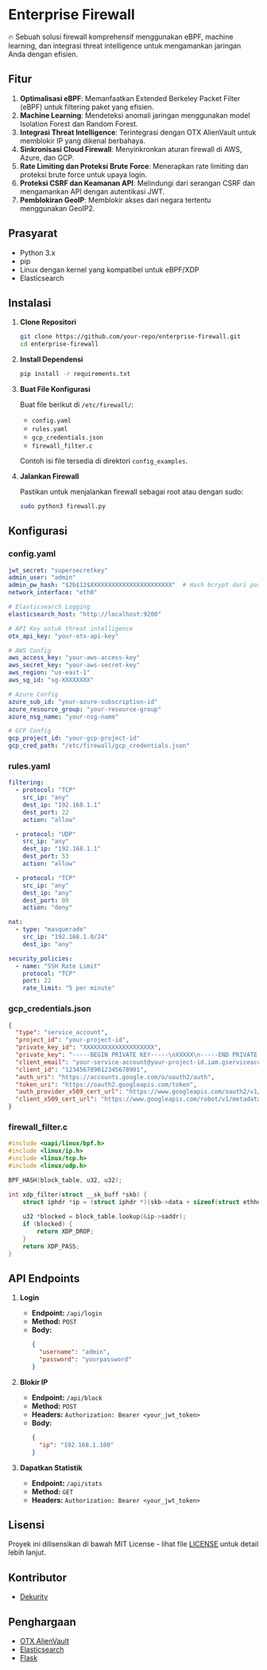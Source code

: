# Enterprise Firewall

🔥 Sebuah solusi firewall komprehensif menggunakan eBPF, machine learning, dan integrasi threat intelligence untuk mengamankan jaringan Anda dengan efisien.

## Fitur

1. **Optimalisasi eBPF**: Memanfaatkan Extended Berkeley Packet Filter (eBPF) untuk filtering paket yang efisien.
2. **Machine Learning**: Mendeteksi anomali jaringan menggunakan model Isolation Forest dan Random Forest.
3. **Integrasi Threat Intelligence**: Terintegrasi dengan OTX AlienVault untuk memblokir IP yang dikenal berbahaya.
4. **Sinkronisasi Cloud Firewall**: Menyinkronkan aturan firewall di AWS, Azure, dan GCP.
5. **Rate Limiting dan Proteksi Brute Force**: Menerapkan rate limiting dan proteksi brute force untuk upaya login.
6. **Proteksi CSRF dan Keamanan API**: Melindungi dari serangan CSRF dan mengamankan API dengan autentikasi JWT.
7. **Pemblokiran GeoIP**: Memblokir akses dari negara tertentu menggunakan GeoIP2.

## Prasyarat

- Python 3.x
- pip
- Linux dengan kernel yang kompatibel untuk eBPF/XDP
- Elasticsearch

## Instalasi

1. **Clone Repositori**

   ```bash
   git clone https://github.com/your-repo/enterprise-firewall.git
   cd enterprise-firewall
   ```

2. **Install Dependensi**

   ```bash
   pip install -r requirements.txt
   ```

3. **Buat File Konfigurasi**

   Buat file berikut di `/etc/firewall/`:

   - `config.yaml`
   - `rules.yaml`
   - `gcp_credentials.json`
   - `firewall_filter.c`

   Contoh isi file tersedia di direktori `config_examples`.

4. **Jalankan Firewall**

   Pastikan untuk menjalankan firewall sebagai root atau dengan sudo:

   ```bash
   sudo python3 firewall.py
   ```

## Konfigurasi

### config.yaml

```yaml
jwt_secret: "supersecretkey"
admin_user: "admin"
admin_pw_hash: "$2b$12$XXXXXXXXXXXXXXXXXXXXXXX"  # Hash bcrypt dari password admin
network_interface: "eth0"

# Elasticsearch Logging
elasticsearch_host: "http://localhost:9200"

# API Key untuk threat intelligence
otx_api_key: "your-otx-api-key"

# AWS Config
aws_access_key: "your-aws-access-key"
aws_secret_key: "your-aws-secret-key"
aws_region: "us-east-1"
aws_sg_id: "sg-XXXXXXXX"

# Azure Config
azure_sub_id: "your-azure-subscription-id"
azure_resource_group: "your-resource-group"
azure_nsg_name: "your-nsg-name"

# GCP Config
gcp_project_id: "your-gcp-project-id"
gcp_cred_path: "/etc/firewall/gcp_credentials.json"
```

### rules.yaml

```yaml
filtering:
  - protocol: "TCP"
    src_ip: "any"
    dest_ip: "192.168.1.1"
    dest_port: 22
    action: "allow"

  - protocol: "UDP"
    src_ip: "any"
    dest_ip: "192.168.1.1"
    dest_port: 53
    action: "allow"

  - protocol: "TCP"
    src_ip: "any"
    dest_ip: "any"
    dest_port: 80
    action: "deny"

nat:
  - type: "masquerade"
    src_ip: "192.168.1.0/24"
    dest_ip: "any"

security_policies:
  - name: "SSH Rate Limit"
    protocol: "TCP"
    port: 22
    rate_limit: "5 per minute"
```

### gcp_credentials.json

```json
{
  "type": "service_account",
  "project_id": "your-project-id",
  "private_key_id": "XXXXXXXXXXXXXXXXXXXX",
  "private_key": "-----BEGIN PRIVATE KEY-----\nXXXXX\n-----END PRIVATE KEY-----\n",
  "client_email": "your-service-account@your-project-id.iam.gserviceaccount.com",
  "client_id": "123456789012345678901",
  "auth_uri": "https://accounts.google.com/o/oauth2/auth",
  "token_uri": "https://oauth2.googleapis.com/token",
  "auth_provider_x509_cert_url": "https://www.googleapis.com/oauth2/v1/certs",
  "client_x509_cert_url": "https://www.googleapis.com/robot/v1/metadata/x509/your-service-account@your-project-id.iam.gserviceaccount.com"
}
```

### firewall_filter.c

```c
#include <uapi/linux/bpf.h>
#include <linux/ip.h>
#include <linux/tcp.h>
#include <linux/udp.h>

BPF_HASH(block_table, u32, u32);

int xdp_filter(struct __sk_buff *skb) {
    struct iphdr *ip = (struct iphdr *)(skb->data + sizeof(struct ethhdr));
    
    u32 *blocked = block_table.lookup(&ip->saddr);
    if (blocked) {
        return XDP_DROP;
    }
    return XDP_PASS;
}
```

## API Endpoints

1. **Login**
   - **Endpoint:** `/api/login`
   - **Method:** `POST`
   - **Body:**
     ```json
     {
       "username": "admin",
       "password": "yourpassword"
     }
     ```

2. **Blokir IP**
   - **Endpoint:** `/api/block`
   - **Method:** `POST`
   - **Headers:** `Authorization: Bearer <your_jwt_token>`
   - **Body:**
     ```json
     {
       "ip": "192.168.1.100"
     }
     ```

3. **Dapatkan Statistik**
   - **Endpoint:** `/api/stats`
   - **Method:** `GET`
   - **Headers:** `Authorization: Bearer <your_jwt_token>`

## Lisensi

Proyek ini dilisensikan di bawah MIT License - lihat file [LICENSE](LICENSE) untuk detail lebih lanjut.

## Kontributor

- [Dekurity](https://github.com/dekurity)

## Penghargaan

- [OTX AlienVault](https://otx.alienvault.com/)
- [Elasticsearch](https://www.elastic.co/)
- [Flask](https://flask.palletsprojects.com/)
